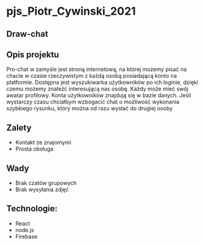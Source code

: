 # pjs_Piotr_Cywinski_2021
## Draw-chat

## Opis projektu
Pro-chat w zamyśle jest stroną internetową, na której możemy pisać na chacie w czasie rzeczywistym z każdą osobą posiadającą konto na platformie. Dostępna jest wyszukiwarka użytkowników po ich loginie, dzięki czemu możemy znaleźć interesującą nas osobę. Każdy może mieć swój awatar profilowy. Konta użytkowników znajdują się w bazie danych. Jeśli wystarczy czasu chciałbym wzbogacić chat o możliwość wykonania szybkiego rysunku, który można od razu wysłać do drugiej osoby

## Zalety
- Kontakt ze znajomymi
- Prosta obsługa

## Wady
- Brak czatów grupowych
- Brak wysyłania zdjęć

## Technologie:
- React
- node.js
- Firebase
